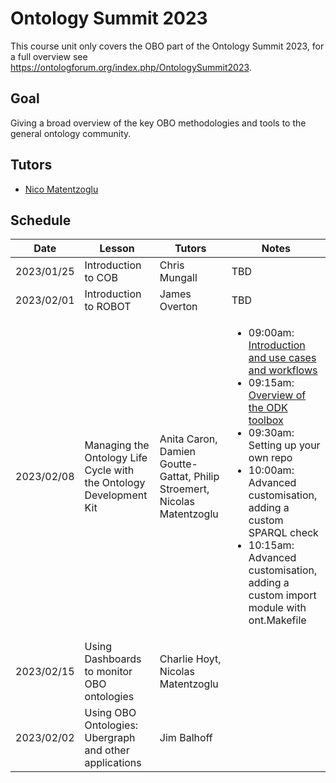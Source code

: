 # Ontology Summit 2023

This course unit only covers the OBO part of the Ontology Summit 2023, for a full overview see https://ontologforum.org/index.php/OntologySummit2023.

## Goal

Giving a broad overview of the key OBO methodologies and tools to the general ontology community.

## Tutors

- [Nico Matentzoglu](https://orcid.org/0000-0002-7356-1779)

## Schedule

| Date | Lesson | Tutors | Notes |
| ---- | ---- | ---- | ---- |
| 2023/01/25 | Introduction to COB | Chris Mungall | TBD |
| 2023/02/01 | Introduction to ROBOT | James Overton | TBD |
| 2023/02/08 | Managing the Ontology Life Cycle with the Ontology Development Kit  | Anita Caron, Damien Goutte-Gattat, Philip Stroemert, Nicolas Matentzoglu | <ul><li>09:00am: [Introduction and use cases and workflows](https://docs.google.com/presentation/d/1dN66zlX32a_WBYxpMPqk_43RGEZv5s0A8avxVOths0I/edit#slide=id.g14b555591c2_0_57)</li><li>09:15am: <a href="https://docs.google.com/presentation/d/1QkRKjvyJzHOsg0_JWPGFyLgGeT-sGYH6EeYjxTsmCmc/edit?usp=sharing">Overview of the ODK toolbox</a></li><li>09:30am: Setting up your own repo</li><li>10:00am: Advanced customisation, adding a custom SPARQL check</li><li>10:15am: Advanced customisation, adding a custom import module with ont.Makefile</li><ul>
| 2023/02/15 | Using Dashboards to monitor OBO ontologies | Charlie Hoyt, Nicolas Matentzoglu |
| 2023/02/02 | Using OBO Ontologies: Ubergraph and other applications | Jim Balhoff |

